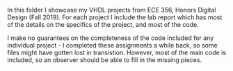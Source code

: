 In this folder I showcase my VHDL projects from ECE 356, Honors Digital Design (Fall 2019). For each project I include the lab report which has most of the details on the specifics of the project, and most of the code.

I make no guarantees on the completeness of the code included for any individual project - I completed these assignments a while back, so some files might have gotten lost in transistion. However, most of the main code is included, so an observer should be able to fill in the missing pieces.

